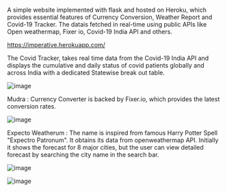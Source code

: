 A simple website implemented with flask and hosted on Heroku, which provides essential features of Currency Conversion, Weather Report and Covid-19 Tracker. The datais fetched in real-time using public APIs like Open weathermap, Fixer io, Covid-19 India API and others.

https://imperative.herokuapp.com/

The Covid Tracker, takes real time data from the Covid-19 India API and displays the cumulative and daily status of covid patients globally and across India with a dedicated Statewise break out table.


![image](https://user-images.githubusercontent.com/54077844/93963116-ef8bad00-fd79-11ea-9b31-00e61523782d.png)



Mudra : Currency Converter is backed by Fixer.io, which provides the latest conversion rates.


![image](https://user-images.githubusercontent.com/54077844/93963418-be5fac80-fd7a-11ea-82df-a1ca6a4e1eb6.png)


Expecto Weatherum : The name is inspired from famous Harry Potter Spell "Expectro Patronum". It obtains its data from openweathermap API. Initially it shows the forecast for 8 major cities, but the user can view detailed forecast by searching the city name in the search bar.


![image](https://user-images.githubusercontent.com/54077844/93963699-860c9e00-fd7b-11ea-9ea7-3f6883a9631f.png)



![image](https://user-images.githubusercontent.com/54077844/93963841-d08e1a80-fd7b-11ea-94ff-31c29f7c9262.png)




